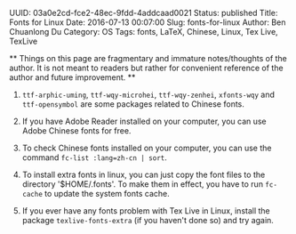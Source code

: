 UUID: 03a0e2cd-fce2-48ec-9fdd-4addcaad0021
Status: published
Title: Fonts for Linux
Date: 2016-07-13 00:07:00
Slug: fonts-for-linux
Author: Ben Chuanlong Du
Category: OS
Tags: fonts, LaTeX, Chinese, Linux, Tex Live, TexLive

**
Things on this page are fragmentary and immature notes/thoughts of the author. 
It is not meant to readers but rather for convenient reference of the author and future improvement.
**
 

1. `ttf-arphic-uming`, `ttf-wqy-microhei`, `ttf-wqy-zenhei`, `xfonts-wqy` and `ttf-opensymbol` 
are some packages related to Chinese fonts.

2. If you have Adobe Reader installed on your computer, 
you can use Adobe Chinese fonts for free.

2. To check Chinese fonts installed on your computer,
you can use the command `fc-list :lang=zh-cn | sort`.

3. To install extra fonts in linux, 
you can just copy the font files to the directory '$HOME/.fonts'.
To make them in effect, 
you have to run `fc-cache` to update the system fonts cache.

4. If you ever have any fonts problem with Tex Live in Linux, 
install the package `texlive-fonts-extra` (if you haven't done so) and try again.

